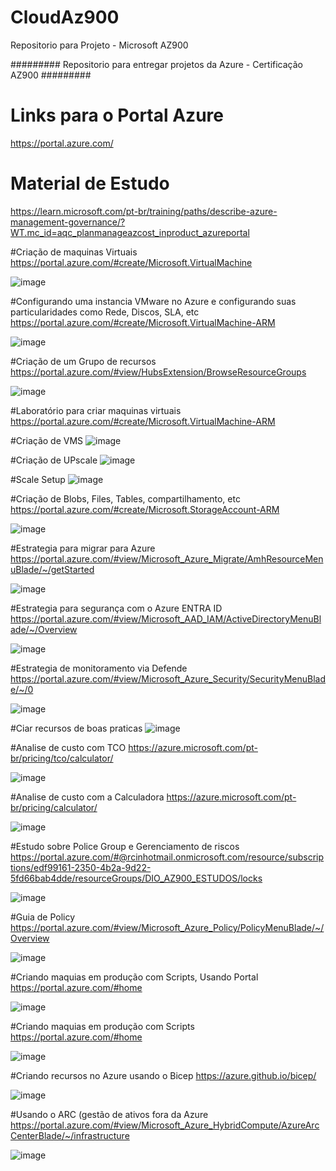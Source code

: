# CloudAz900
Repositorio para Projeto - Microsoft AZ900

######### Repositorio para entregar projetos da Azure - Certificação AZ900 #########

# Links para o Portal Azure
https://portal.azure.com/

# Material de Estudo
https://learn.microsoft.com/pt-br/training/paths/describe-azure-management-governance/?WT.mc_id=aqc_planmanageazcost_inproduct_azureportal

#Criação de maquinas Virtuais
https://portal.azure.com/#create/Microsoft.VirtualMachine

![image](https://github.com/ricardonunesoficial/CloudAz900/assets/146678112/190b08b7-0229-471a-ba63-ca3270df8723)

#Configurando uma instancia VMware no Azure e configurando suas particularidades como Rede, Discos, SLA, etc
https://portal.azure.com/#create/Microsoft.VirtualMachine-ARM

![image](https://github.com/ricardonunesoficial/CloudAz900/assets/146678112/ce94ef22-acaf-44de-a648-0740d7270f7e)

#Criação de um Grupo de recursos
https://portal.azure.com/#view/HubsExtension/BrowseResourceGroups

![image](https://github.com/ricardonunesoficial/CloudAz900/assets/146678112/608d7f94-6f3b-4e39-a16c-79506bad9b02)

#Laboratório para criar maquinas virtuais
https://portal.azure.com/#create/Microsoft.VirtualMachine-ARM

#Criação de VMS
![image](https://github.com/ricardonunesoficial/CloudAz900/assets/146678112/3346a291-e833-4e78-baee-1a889825e83c)

#Criação de UPscale
![image](https://github.com/ricardonunesoficial/CloudAz900/assets/146678112/ce532196-7e2f-4914-86a9-a8864bec975f)

#Scale Setup
![image](https://github.com/ricardonunesoficial/CloudAz900/assets/146678112/8fef3ac3-199a-4aff-bda8-3923d015a589)

#Criação de Blobs, Files, Tables, compartilhamento, etc
https://portal.azure.com/#create/Microsoft.StorageAccount-ARM

![image](https://github.com/ricardonunesoficial/CloudAz900/assets/146678112/102d58dd-49b1-4769-9766-55ddda189a3d)

#Estrategia para migrar para Azure
https://portal.azure.com/#view/Microsoft_Azure_Migrate/AmhResourceMenuBlade/~/getStarted

![image](https://github.com/ricardonunesoficial/CloudAz900/assets/146678112/e7b99af8-b396-45bb-bfea-fbf16f815713)

#Estrategia para segurança com o Azure ENTRA ID
https://portal.azure.com/#view/Microsoft_AAD_IAM/ActiveDirectoryMenuBlade/~/Overview  

![image](https://github.com/ricardonunesoficial/CloudAz900/assets/146678112/716c3335-f4b4-4bb2-aa6d-7d71d172fad9)

#Estrategia de monitoramento via Defende
https://portal.azure.com/#view/Microsoft_Azure_Security/SecurityMenuBlade/~/0

![image](https://github.com/ricardonunesoficial/CloudAz900/assets/146678112/9785cdd6-bbd7-407c-bf21-a8cca5f04a14)

#Ciar recursos de boas praticas
![image](https://github.com/ricardonunesoficial/CloudAz900/assets/146678112/49435e8a-9eac-4511-a2a0-083ccfbbc404)

#Analise de custo com TCO
https://azure.microsoft.com/pt-br/pricing/tco/calculator/

![image](https://github.com/ricardonunesoficial/CloudAz900/assets/146678112/7c3f207f-521d-4512-b40f-8076bd244122)

#Analise de custo com a Calculadora
https://azure.microsoft.com/pt-br/pricing/calculator/

![image](https://github.com/ricardonunesoficial/CloudAz900/assets/146678112/780e3bdb-70d0-4b85-a69d-a5f0fb0c57d3)

#Estudo sobre Police Group e Gerenciamento de riscos
https://portal.azure.com/#@rcinhotmail.onmicrosoft.com/resource/subscriptions/edf99161-2350-4b2a-9d22-5fd66bab4dde/resourceGroups/DIO_AZ900_ESTUDOS/locks

![image](https://github.com/ricardonunesoficial/CloudAz900/assets/146678112/88da0a07-f6cc-4e4d-a3a7-8b3601a6329e)

#Guia de Policy
https://portal.azure.com/#view/Microsoft_Azure_Policy/PolicyMenuBlade/~/Overview

![image](https://github.com/ricardonunesoficial/CloudAz900/assets/146678112/dacb54f2-d2bf-4102-8570-59986e143ecd)

#Criando maquias em produção com Scripts, Usando Portal
https://portal.azure.com/#home

![image](https://github.com/ricardonunesoficial/CloudAz900/assets/146678112/1dcb015d-4417-47e1-b0fd-590f9339d25f)

#Criando maquias em produção com Scripts
https://portal.azure.com/#home

![image](https://github.com/ricardonunesoficial/CloudAz900/assets/146678112/26637ee0-f027-49f9-bf0d-0a7c88e60964)

#Criando recursos no Azure usando o Bicep
https://azure.github.io/bicep/

![image](https://github.com/ricardonunesoficial/CloudAz900/assets/146678112/522af452-a175-4908-97b1-cb15ef3db8b2)

#Usando o ARC (gestão de ativos fora da Azure
https://portal.azure.com/#view/Microsoft_Azure_HybridCompute/AzureArcCenterBlade/~/infrastructure

![image](https://github.com/ricardonunesoficial/CloudAz900/assets/146678112/7e64c3bd-3526-44eb-addb-12cb38c2ca77)
